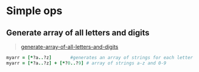 # Simple ops

## Generate array of all letters and digits

> [generate-array-of-all-letters-and-digits](https://stackoverflow.com/questions/4846853/generate-array-of-all-letters-and-digits)

```ruby
myarr = [*?a..?z]       #generates an array of strings for each letter a to z
myarr = [*?a..?z] + [*?0..?9] # array of strings a-z and 0-9
```
